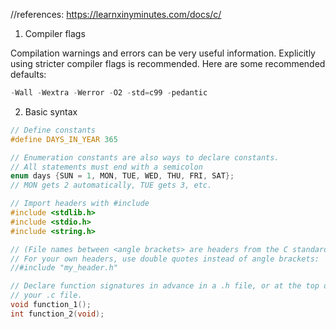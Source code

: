 //references: https://learnxinyminutes.com/docs/c/

1. Compiler flags

Compilation warnings and errors can be very useful information.
Explicitly using stricter compiler flags is recommended. Here are some recommended defaults:

```C
-Wall -Wextra -Werror -O2 -std=c99 -pedantic
```

2. Basic syntax
```C
// Define constants
#define DAYS_IN_YEAR 365

// Enumeration constants are also ways to declare constants.
// All statements must end with a semicolon
enum days {SUN = 1, MON, TUE, WED, THU, FRI, SAT};
// MON gets 2 automatically, TUE gets 3, etc.

// Import headers with #include
#include <stdlib.h>
#include <stdio.h>
#include <string.h>

// (File names between <angle brackets> are headers from the C standard library.)
// For your own headers, use double quotes instead of angle brackets:
//#include "my_header.h"

// Declare function signatures in advance in a .h file, or at the top of
// your .c file.
void function_1();
int function_2(void);




```
